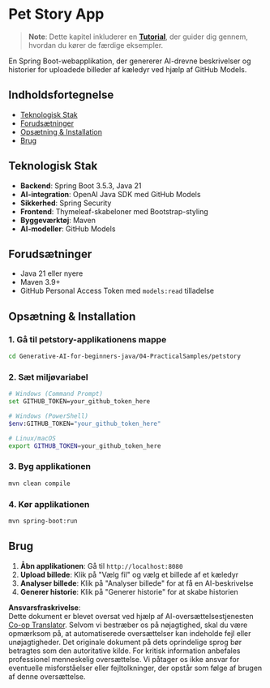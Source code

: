 <!--
CO_OP_TRANSLATOR_METADATA:
{
  "original_hash": "69dffd84127360d3f9446b89de471abe",
  "translation_date": "2025-07-21T20:06:21+00:00",
  "source_file": "04-PracticalSamples/petstory/README.md",
  "language_code": "da"
}
-->
# Pet Story App

>**Note**: Dette kapitel inkluderer en [**Tutorial**](./TUTORIAL.md), der guider dig gennem, hvordan du kører de færdige eksempler.

En Spring Boot-webapplikation, der genererer AI-drevne beskrivelser og historier for uploadede billeder af kæledyr ved hjælp af GitHub Models.

## Indholdsfortegnelse

- [Teknologisk Stak](../../../../04-PracticalSamples/petstory)
- [Forudsætninger](../../../../04-PracticalSamples/petstory)
- [Opsætning & Installation](../../../../04-PracticalSamples/petstory)
- [Brug](../../../../04-PracticalSamples/petstory)

## Teknologisk Stak

- **Backend**: Spring Boot 3.5.3, Java 21
- **AI-integration**: OpenAI Java SDK med GitHub Models
- **Sikkerhed**: Spring Security
- **Frontend**: Thymeleaf-skabeloner med Bootstrap-styling
- **Byggeværktøj**: Maven
- **AI-modeller**: GitHub Models

## Forudsætninger

- Java 21 eller nyere
- Maven 3.9+
- GitHub Personal Access Token med `models:read` tilladelse

## Opsætning & Installation

### 1. Gå til petstory-applikationens mappe
```bash
cd Generative-AI-for-beginners-java/04-PracticalSamples/petstory
```

### 2. Sæt miljøvariabel
   ```bash
   # Windows (Command Prompt)
   set GITHUB_TOKEN=your_github_token_here
   
   # Windows (PowerShell)
   $env:GITHUB_TOKEN="your_github_token_here"
   
   # Linux/macOS
   export GITHUB_TOKEN=your_github_token_here
   ```

### 3. Byg applikationen
```bash
mvn clean compile
```

### 4. Kør applikationen
```bash
mvn spring-boot:run
```

## Brug

1. **Åbn applikationen**: Gå til `http://localhost:8080`
2. **Upload billede**: Klik på "Vælg fil" og vælg et billede af et kæledyr
3. **Analyser billede**: Klik på "Analyser billede" for at få en AI-beskrivelse
4. **Generer historie**: Klik på "Generer historie" for at skabe historien

**Ansvarsfraskrivelse**:  
Dette dokument er blevet oversat ved hjælp af AI-oversættelsestjenesten [Co-op Translator](https://github.com/Azure/co-op-translator). Selvom vi bestræber os på nøjagtighed, skal du være opmærksom på, at automatiserede oversættelser kan indeholde fejl eller unøjagtigheder. Det originale dokument på dets oprindelige sprog bør betragtes som den autoritative kilde. For kritisk information anbefales professionel menneskelig oversættelse. Vi påtager os ikke ansvar for eventuelle misforståelser eller fejltolkninger, der opstår som følge af brugen af denne oversættelse.